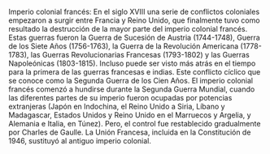 Imperio colonial francés: En el siglo XVIII una serie de conflictos coloniales empezaron a surgir entre Francia y Reino Unido, que finalmente tuvo como resultado la destrucción de la mayor parte del imperio colonial francés. Estas guerras fueron la Guerra de Sucesión de Austria (1744-1748), Guerra de los Siete Años (1756-1763), la Guerra de la Revolución Americana (1778-1783), las Guerras Revolucionarias Francesas (1793-1802) y las Guerras Napoleónicas (1803-1815). Incluso puede ser visto más atrás en el tiempo para la primera de las guerras francesas e indias. Este conflicto cíclico que se conoce como la Segunda Guerra de los Cien Años. El imperio colonial francés comenzó a hundirse durante la Segunda Guerra Mundial, cuando las diferentes partes de su imperio fueron ocupadas por potencias extranjeras (Japón en Indochina, el Reino Unido a Siria, Líbano y Madagascar, Estados Unidos y Reino Unido en el Marruecos y Argelia, y Alemania e Italia, en Túnez). Pero, el control fue restablecido gradualmente por Charles de Gaulle. La Unión Francesa, incluida en la Constitución de 1946, sustituyó al antiguo imperio colonial.
